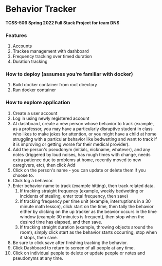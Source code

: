 # Behavior Tracker
#### TCSS-506 Spring 2022 Full Stack Project for team DNS

### Features
1) Accounts
2) Trackee management with dashboard
3) Frequency tracking over timed duration
4) Duration tracking

### How to deploy (assumes you're familiar with docker)
1) Build docker container from root directory
2) Run docker container

### How to explore application
1) Create a user account
2) Log in using newly registered account
3) At dashboard, create a new person whose behavior to track (example, as a professor, you may have a particularly disruptive student in class who likes to make jokes for attention, or you might have a child at home struggling with a particular behavior like bedwetting and want to track if it is improving or getting worse for their medical provider).
4) Add the person's pseudonym (initials, nickname, whatever), and any notes (triggered by loud noises, has rough times with change, needs extra patience due to problems at home, recently moved to new caregivers, etc), then click Add
5) Click on the person's name - you can update or delete them if you choose to.
6) Click log a behavior.
7) Enter behavior name to track (example hitting), then track related data.
   1) If tracking straight frequency (example, weekly bedwetting or incidents of stealing, enter total frequency, then save)
   2) If tracking frequency per time unit (example, interruptions in a 30 minute math lesson), click start on the time, then tally the behavior either by clicking on the up tracker as the beavior occurs in the time window (example 30 minutes is frequent), then stop when the desired time has elapsed, and then save.
   3) If tracking straight duration (example, throwing objects around the room), simply click start as the behavior starts occurring, stop when it stops, then save.
8) Be sure to click save after finishing tracking the behavior.
9) Click Dashboard to return to screen of all people at any time.
10) Click on individual people to delete or update people or notes and pseudonyms at any time.